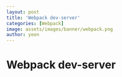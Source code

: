 ```yaml
---
layout: post
title: 'Webpack dev-server'
categories: [Webpack]
image: assets/images/banner/webpack.png
author: yeon
---
```


# Webpack dev-server


<br><br><br>